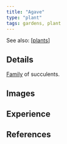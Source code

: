 ```yaml
---
title: "Agave"
type: "plant"
tags: gardens, plant
--- 
```


See also: [[plants]]

## Details

[Family](https://en.wikipedia.org/wiki/Agave) of succulents.

## Images

## Experience



## References



[//begin]: # "Autogenerated link references for markdown compatibility"
[plants]: plants "Plants"
[//end]: # "Autogenerated link references"